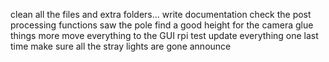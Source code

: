 clean all the files and extra folders...
write documentation
check the post processing functions
saw the pole
find a good height for the camera
glue things more
move everything to the GUI rpi
test
update everything one last time
make sure all the stray lights are gone
announce


